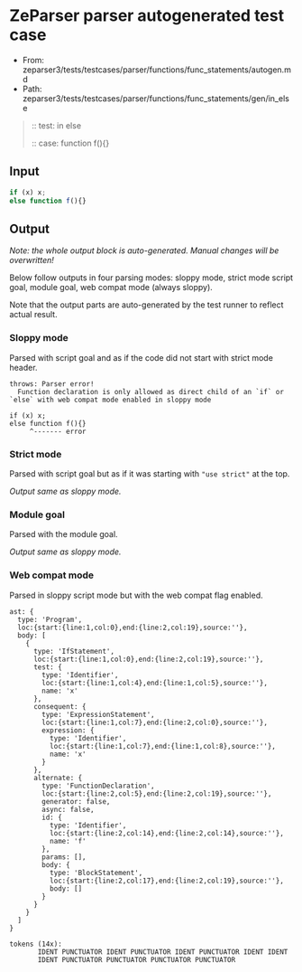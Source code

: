 # ZeParser parser autogenerated test case

- From: zeparser3/tests/testcases/parser/functions/func_statements/autogen.md
- Path: zeparser3/tests/testcases/parser/functions/func_statements/gen/in_else

> :: test: in else
>
> :: case: function f(){}

## Input


`````js
if (x) x;
else function f(){}
`````

## Output

_Note: the whole output block is auto-generated. Manual changes will be overwritten!_

Below follow outputs in four parsing modes: sloppy mode, strict mode script goal, module goal, web compat mode (always sloppy).

Note that the output parts are auto-generated by the test runner to reflect actual result.

### Sloppy mode

Parsed with script goal and as if the code did not start with strict mode header.

`````
throws: Parser error!
  Function declaration is only allowed as direct child of an `if` or `else` with web compat mode enabled in sloppy mode

if (x) x;
else function f(){}
     ^------- error
`````

### Strict mode

Parsed with script goal but as if it was starting with `"use strict"` at the top.

_Output same as sloppy mode._

### Module goal

Parsed with the module goal.

_Output same as sloppy mode._

### Web compat mode

Parsed in sloppy script mode but with the web compat flag enabled.

`````
ast: {
  type: 'Program',
  loc:{start:{line:1,col:0},end:{line:2,col:19},source:''},
  body: [
    {
      type: 'IfStatement',
      loc:{start:{line:1,col:0},end:{line:2,col:19},source:''},
      test: {
        type: 'Identifier',
        loc:{start:{line:1,col:4},end:{line:1,col:5},source:''},
        name: 'x'
      },
      consequent: {
        type: 'ExpressionStatement',
        loc:{start:{line:1,col:7},end:{line:2,col:0},source:''},
        expression: {
          type: 'Identifier',
          loc:{start:{line:1,col:7},end:{line:1,col:8},source:''},
          name: 'x'
        }
      },
      alternate: {
        type: 'FunctionDeclaration',
        loc:{start:{line:2,col:5},end:{line:2,col:19},source:''},
        generator: false,
        async: false,
        id: {
          type: 'Identifier',
          loc:{start:{line:2,col:14},end:{line:2,col:14},source:''},
          name: 'f'
        },
        params: [],
        body: {
          type: 'BlockStatement',
          loc:{start:{line:2,col:17},end:{line:2,col:19},source:''},
          body: []
        }
      }
    }
  ]
}

tokens (14x):
       IDENT PUNCTUATOR IDENT PUNCTUATOR IDENT PUNCTUATOR IDENT IDENT
       IDENT PUNCTUATOR PUNCTUATOR PUNCTUATOR PUNCTUATOR
`````

